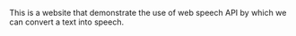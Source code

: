 This is a website that demonstrate the use of web speech API by which we can convert  a text into speech.
